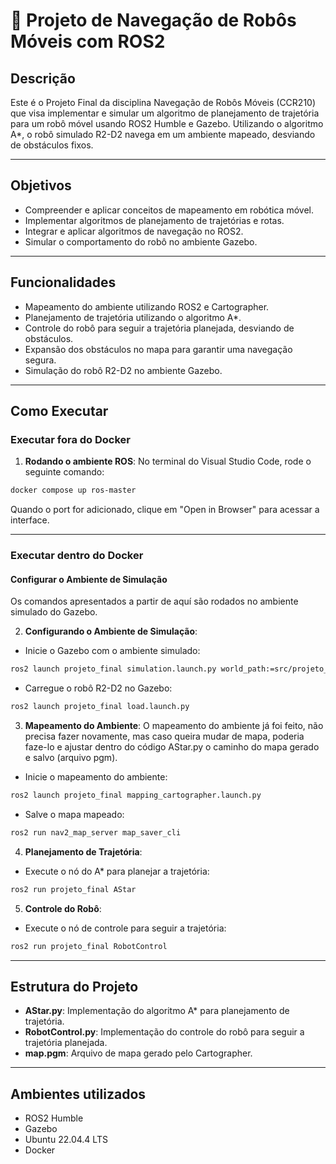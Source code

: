 # 🤖 Projeto de Navegação de Robôs Móveis com ROS2

## Descrição
Este é o Projeto Final da disciplina Navegação de Robôs Móveis (CCR210) que visa implementar e simular um algoritmo de planejamento de trajetória para um robô móvel usando ROS2 Humble e Gazebo. Utilizando o algoritmo A*, o robô simulado R2-D2 navega em um ambiente mapeado, desviando de obstáculos fixos.

---
## Objetivos
- Compreender e aplicar conceitos de mapeamento em robótica móvel.
- Implementar algoritmos de planejamento de trajetórias e rotas.
- Integrar e aplicar algoritmos de navegação no ROS2.
- Simular o comportamento do robô no ambiente Gazebo.

---
## Funcionalidades
- Mapeamento do ambiente utilizando ROS2 e Cartographer.
- Planejamento de trajetória utilizando o algoritmo A*.
- Controle do robô para seguir a trajetória planejada, desviando de obstáculos.
- Expansão dos obstáculos no mapa para garantir uma navegação segura.
- Simulação do robô R2-D2 no ambiente Gazebo.

---
## Como Executar
### Executar fora do Docker

1. **Rodando o ambiente ROS**:
No terminal do Visual Studio Code, rode o seguinte comando:
```bash
docker compose up ros-master
```
Quando o port for adicionado, clique em "Open in Browser" para acessar a interface.

---
### Executar dentro do Docker
#### Configurar o Ambiente de Simulação
Os comandos apresentados a partir de aquí são rodados no ambiente simulado do Gazebo.

2. **Configurando o Ambiente de Simulação**:
- Inicie o Gazebo com o ambiente simulado:
```sh
ros2 launch projeto_final simulation.launch.py world_path:=src/projeto_final/simulation/worlds/simple_room_with_fixed_boxes.world
```
- Carregue o robô R2-D2 no Gazebo:
```sh
ros2 launch projeto_final load.launch.py
```

3. **Mapeamento do Ambiente**:
O mapeamento do ambiente já foi feito, não precisa fazer novamente, mas caso queira mudar de mapa, poderia faze-lo e ajustar dentro do código AStar.py o caminho do mapa gerado e salvo (arquivo pgm).
- Inicie o mapeamento do ambiente:
```sh
ros2 launch projeto_final mapping_cartographer.launch.py
```
- Salve o mapa mapeado:
```sh
ros2 run nav2_map_server map_saver_cli
```

4. **Planejamento de Trajetória**:
- Execute o nó do A* para planejar a trajetória:
```sh
ros2 run projeto_final AStar
```

5. **Controle do Robô**:
- Execute o nó de controle para seguir a trajetória:
```sh
ros2 run projeto_final RobotControl
```
---
## Estrutura do Projeto
- **AStar.py**: Implementação do algoritmo A* para planejamento de trajetória.
- **RobotControl.py**: Implementação do controle do robô para seguir a trajetória planejada.
- **map.pgm**: Arquivo de mapa gerado pelo Cartographer.

---
## Ambientes utilizados
- ROS2 Humble
- Gazebo
- Ubuntu 22.04.4 LTS
- Docker
